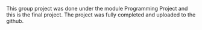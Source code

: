 This group project was done under the module Programming Project and this is the final project. The project was fully completed and uploaded to the github.
